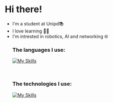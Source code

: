 


<h1>Hi there!</h1>


<ul>
  <li>I'm a student at Unipd📚</li>
  <li>I love learning 👨‍💻</li>
  <li>I'm intrested in robotics, AI and networking 🌐</li>

<h3>The languages I use:</h3>



[![My Skills](https://skillicons.dev/icons?i=cs,py,java,js,php)]()


<br>
<h3>The technologies I use:</h3>


[![My Skills](https://skillicons.dev/icons?i=linux,arduino,laravel,wordpress,spring)]()





